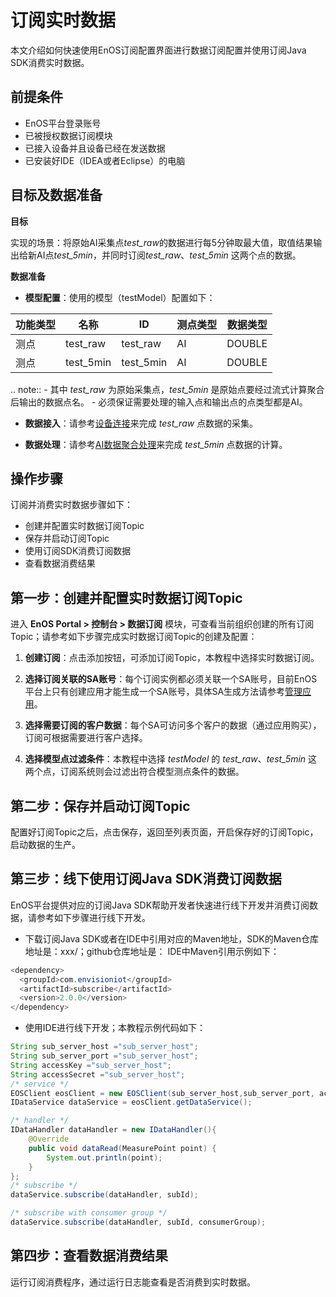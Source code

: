 # 订阅实时数据
本文介绍如何快速使用EnOS订阅配置界面进行数据订阅配置并使用订阅Java SDK消费实时数据。

## 前提条件

- EnOS平台登录账号
- 已被授权数据订阅模块
- 已接入设备并且设备已经在发送数据
- 已安装好IDE（IDEA或者Eclipse）的电脑

## 目标及数据准备

**目标**

实现的场景：将原始AI采集点*test_raw*的数据进行每5分钟取最大值，取值结果输出给新AI点*test_5min*，并同时订阅*test_raw*、*test_5min* 这两个点的数据。

**数据准备**

- **模型配置**：使用的模型（testModel）配置如下：

| 功能类型  |   名称     |    ID      | 测点类型 |  数据类型 |
| --------- | --------- | ---------- | -------- | -------- |
| 测点       | test_raw  | test_raw   |    AI   |  DOUBLE  |
| 测点       | test_5min | test_5min  |    AI   |  DOUBLE  |

.. note:: - 其中 *test_raw* 为原始采集点，*test_5min* 是原始点要经过流式计算聚合后输出的数据点名。
        - 必须保证需要处理的输入点和输出点的点类型都是AI。

- **数据接入**：请参考[设备连接](https://docs.eniot.io/docs/device-connection/zh_CN/latest/gettingstarted_device_connection.html)来完成 *test_raw* 点数据的采集。

- **数据处理**：请参考[AI数据聚合处理](https://docs.eniot.io/docs/online-data/zh_CN/latest/ai_template_overview.html)来完成 *test_5min* 点数据的计算。


## 操作步骤
订阅并消费实时数据步骤如下：
- 创建并配置实时数据订阅Topic
- 保存并启动订阅Topic
- 使用订阅SDK消费订阅数据
- 查看数据消费结果


## 第一步：创建并配置实时数据订阅Topic

进入 **EnOS Portal > 控制台 > 数据订阅** 模块，可查看当前组织创建的所有订阅Topic；请参考如下步骤完成实时数据订阅Topic的创建及配置：

1. **创建订阅**：点击添加按钮，可添加订阅Topic，本教程中选择实时数据订阅。

2. **选择订阅关联的SA账号**：每个订阅实例都必须关联一个SA账号，目前EnOS平台上只有创建应用才能生成一个SA账号，具体SA生成方法请参考[管理应用](https://docs.eniot.io/docs/app-development/zh_CN/latest/managing_apps.html)。

3. **选择需要订阅的客户数据**：每个SA可访问多个客户的数据（通过应用购买），订阅可根据需要进行客户选择。

4. **选择模型点过滤条件**：本教程中选择 *testModel* 的 *test_raw*、*test_5min* 这两个点，订阅系统则会过滤出符合模型测点条件的数据。


## 第二步：保存并启动订阅Topic

配置好订阅Topic之后，点击保存，返回至列表页面，开启保存好的订阅Topic，启动数据的生产。


## 第三步：线下使用订阅Java SDK消费订阅数据

EnOS平台提供对应的订阅Java SDK帮助开发者快速进行线下开发并消费订阅数据，请参考如下步骤进行线下开发。
- 下载订阅Java SDK或者在IDE中引用对应的Maven地址，SDK的Maven仓库地址是：xxx/；github仓库地址是：
IDE中Maven引用示例如下：

```java
<dependency>
  <groupId>com.envisioniot</groupId>
  <artifactId>subscribe</artifactId>
  <version>2.0.0</version>
</dependency>
```

- 使用IDE进行线下开发；本教程示例代码如下：

```java
String sub_server_host ="sub_server_host";
String sub_server_port ="sub_server_host";
String accessKey ="sub_server_host";
String accessSecret ="sub_server_host";
/* service */
EOSClient eosClient = new EOSClient(sub_server_host,sub_server_port, accessKey, accessSecret);
IDataService dataService = eosClient.getDataService();

/* handler */
IDataHandler dataHandler = new IDataHandler(){
    @Override
    public void dataRead(MeasurePoint point) {
        System.out.println(point);
    }
};
/* subscribe */
dataService.subscribe(dataHandler, subId);

/* subscribe with consumer group */
dataService.subscribe(dataHandler, subId, consumerGroup);
```


## 第四步：查看数据消费结果

运行订阅消费程序，通过运行日志能查看是否消费到实时数据。
